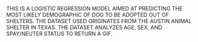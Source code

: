 THIS IS A LOGISTIC REGRESSION MODEL AIMED AT PREDICTING THE MOST LIKELY DEMOGRAPHIC OF DOG TO BE ADOPTED OUT OF SHELTERS.
THE DATASET USED ORIGINATES FROM THE AUSTIN ANIMAL SHELTER IN TEXAS. 
THE DATASET ANALYZES AGE, SEX, AND SPAY/NEUTER STATUS TO RETURN A GIF.
